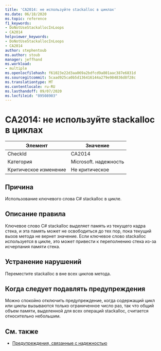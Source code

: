 ```yaml
---
title: 'CA2014: не используйте stackalloc в циклах'
ms.date: 06/18/2020
ms.topic: reference
f1_keywords:
- DoNotUseStackallocInLoops
- CA2014
helpviewer_keywords:
- DoNotUseStackallocInLoops
- CA2014
author: stephentoub
ms.author: stoub
manager: jeffhand
ms.workload:
- multiple
ms.openlocfilehash: f61023e22d3aa069a2bdfcd9a801aac387e6831d
ms.sourcegitcommit: 5caad925ca0b5d136416144a279e984836d8f28c
ms.translationtype: MT
ms.contentlocale: ru-RU
ms.lasthandoff: 09/07/2020
ms.locfileid: "89508903"
---
```

# <a name="ca2014-do-not-use-stackalloc-in-loops"></a>CA2014: не используйте stackalloc в циклах

|Элемент|Значение|
|-|-|
|CheckId|CA2014|
|Категория|Microsoft. надежность|
|Критическое изменение|Не критическое|

## <a name="cause"></a>Причина

Использование ключевого слова C# stackalloc в цикле.

## <a name="rule-description"></a>Описание правила

Ключевое слово C# stackalloc выделяет память из текущего кадра стека, и эта память может не освободиться до тех пор, пока текущий вызов метода не вернет значение.  Если ключевое слово stackalloc используется в цикле, это может привести к переполнению стека из-за исчерпания памяти стека.

## <a name="how-to-fix-violations"></a>Устранение нарушений

Переместите stackalloc в вне всех циклов метода.

## <a name="when-to-suppress-warnings"></a>Когда следует подавлять предупреждения

Можно спокойно отключить предупреждение, когда содержащий цикл или циклы вызываются только ограниченное число раз, так что общий объем памяти, выделенной для всех операций stackalloc, считается относительно небольшим.

## <a name="see-also"></a>См. также

- [Предупреждения, связанные с надежностью](../code-quality/reliability-warnings.md)

